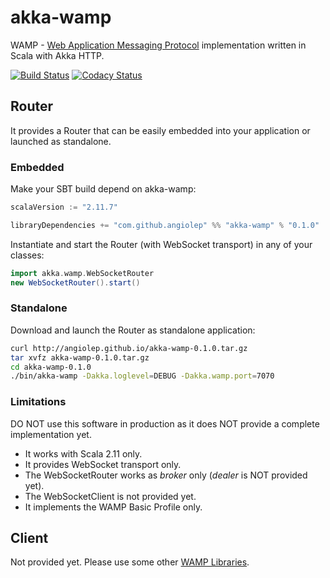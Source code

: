 # akka-wamp
WAMP - [Web Application Messaging Protocol](http://wamp-proto.org/) implementation written in Scala with Akka HTTP.

[![Build Status][travis-image]][travis-url] [![Codacy Status][codacy-image]][codacy-url]


## Router
It provides a Router that can be easily embedded into your application or launched as standalone.

### Embedded
Make your SBT build depend on akka-wamp:
```scala
scalaVersion := "2.11.7"

libraryDependencies += "com.github.angiolep" %% "akka-wamp" % "0.1.0"
```

Instantiate and start the Router (with WebSocket transport) in any of your classes:
```scala
import akka.wamp.WebSocketRouter
new WebSocketRouter().start()
```

### Standalone
Download and launch the Router as standalone application:

```bash
curl http://angiolep.github.io/akka-wamp-0.1.0.tar.gz
tar xvfz akka-wamp-0.1.0.tar.gz
cd akka-wamp-0.1.0
./bin/akka-wamp -Dakka.loglevel=DEBUG -Dakka.wamp.port=7070
```

### Limitations
DO NOT use this software in production as it does NOT provide a complete implementation yet.

 * It works with Scala 2.11 only.
 * It provides WebSocket transport only.
 * The WebSocketRouter works as _broker_ only (_dealer_ is NOT provided yet).
 * The WebSocketClient is not provided yet.
 * It implements the WAMP Basic Profile only.
 
 
## Client
Not provided yet. Please use some other [WAMP Libraries](http://wamp-proto.org/implementations/).


[travis-image]: https://travis-ci.org/angiolep/akka-wamp.svg?branch=master
[travis-url]: https://travis-ci.org/angiolep/akka-wamp

[codacy-image]: https://api.codacy.com/project/badge/grade/f66d939188b944bbbfacde051a015ca1
[codacy-url]: https://www.codacy.com/app/paolo-angioletti/akka-wamp
